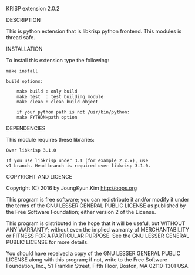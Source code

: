 KRISP extension 2.0.2


DESCRIPTION

This is python extension that is libkrisp python frontend.
This modules is thread safe.


INSTALLATION

To install this extension type the following:

    make install

    build options:

        make build : only build
        make test  : test building module
        make clean : clean build object

        if your python path is not /usr/bin/python:
        make PYTHON=path option

DEPENDENCIES

This module requires these libraries:

    Over libkrisp 3.1.0

    If you use libkrisp under 3.1 (for example 2.x.x), use
    v1 branch. Head branch is required over libkrisp 3.1.0.


COPYRIGHT AND LICENCE

Copyright (C) 2016 by JoungKyun.Kim <http://oops.org>

This program is free software; you can redistribute it and/or modify it
under the terms of the GNU LESSER GENERAL PUBLIC LICENSE as published by
the Free Software Foundation; either version 2 of the License.

This program is distributed in the hope that it will be useful, but
WITHOUT ANY WARRANTY; without even the implied warranty of MERCHANTABILITY
or FITNESS FOR A PARTICULAR PURPOSE. See the GNU LESSER GENERAL PUBLIC
LICENSE for more details.

You should have received a copy of the GNU LESSER GENERAL PUBLIC LICENSE
along with this program; if not, write to the Free Software Foundation,
Inc., 51 Franklin Street, Fifth Floor, Boston, MA 02110-1301 USA.
